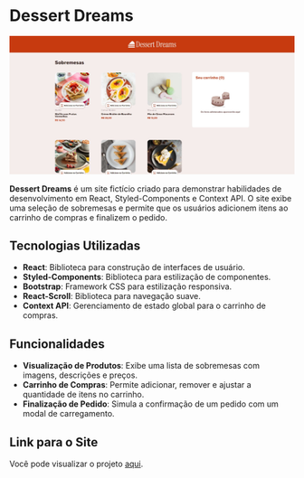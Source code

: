 # Dessert Dreams

![Screenshot do Dessert Dreams](screenshot.jpg)

**Dessert Dreams** é um site fictício criado para demonstrar habilidades de desenvolvimento em React, Styled-Components e Context API. O site exibe uma seleção de sobremesas e permite que os usuários adicionem itens ao carrinho de compras e finalizem o pedido.

## Tecnologias Utilizadas

- **React**: Biblioteca para construção de interfaces de usuário.
- **Styled-Components**: Biblioteca para estilização de componentes.
- **Bootstrap**: Framework CSS para estilização responsiva.
- **React-Scroll**: Biblioteca para navegação suave.
- **Context API**: Gerenciamento de estado global para o carrinho de compras.

## Funcionalidades

- **Visualização de Produtos**: Exibe uma lista de sobremesas com imagens, descrições e preços.
- **Carrinho de Compras**: Permite adicionar, remover e ajustar a quantidade de itens no carrinho.
- **Finalização de Pedido**: Simula a confirmação de um pedido com um modal de carregamento.

## Link para o Site

Você pode visualizar o projeto [aqui](https://dessert-dreams-tbr4.vercel.app/).